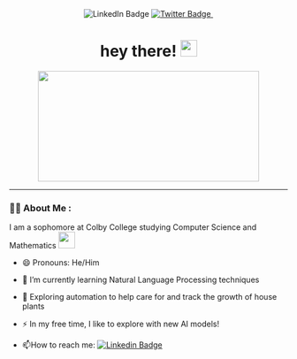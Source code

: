 <div id="header" align="center">
  <div id="badges">
      <img src="https://img.shields.io/badge/LinkedIn-blue?style=for-the-badge&logo=linkedin&logoColor=white" alt="LinkedIn Badge"/>
    </a>
    <a href="https://twitter.com/derekhessinger">
    <img src="https://img.shields.io/badge/Twitter-blue?style=for-the-badge&logo=twitter&logoColor=white" alt="Twitter Badge"/>
    </a>
    <img src="https://komarev.com/ghpvc/?username=derekhessinger&style=flat-square&color=blue" alt=""/>
   </div>
   <h1>
     hey there!
     <img src="https://media.giphy.com/media/hvRJCLFzcasrR4ia7z/giphy.gif" width="30px"/>
   </h1>
</div>

<div align="center">
  <img src="https://media.giphy.com/media/3oKIPnAiaMCws8nOsE/giphy.gif" width="400" height="200"/>
</div>

---

### :man_technologist: About Me :

I am a sophomore at Colby College studying Computer Science and Mathematics <img src="https://media.giphy.com/media/gniz0qUijH8T7yRQWR/giphy.gif" width="30">

- 😄 Pronouns: He/Him

- :telescope: I’m currently learning Natural Language Processing techniques

- :seedling: Exploring automation to help care for and track the growth of house plants

- :zap: In my free time, I like to explore with new AI models!

- :mailbox:How to reach me: [![Linkedin Badge](https://img.shields.io/badge/-derekhessinger-blue?style=flat&logo=Linkedin&logoColor=white)](https://www.linkedin.com/in/derek-hessinger/)

